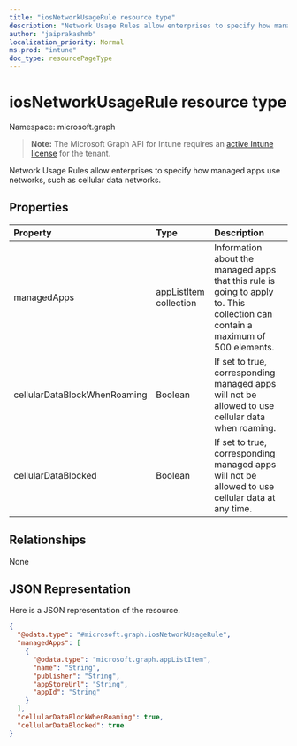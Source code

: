 ```yaml
---
title: "iosNetworkUsageRule resource type"
description: "Network Usage Rules allow enterprises to specify how managed apps use networks, such as cellular data networks."
author: "jaiprakashmb"
localization_priority: Normal
ms.prod: "intune"
doc_type: resourcePageType
---
```


# iosNetworkUsageRule resource type

Namespace: microsoft.graph

> **Note:** The Microsoft Graph API for Intune requires an [active Intune license](https://go.microsoft.com/fwlink/?linkid=839381) for the tenant.

Network Usage Rules allow enterprises to specify how managed apps use networks, such as cellular data networks.

## Properties
|Property|Type|Description|
|:---|:---|:---|
|managedApps|[appListItem](../resources/intune-deviceconfig-applistitem.md) collection|Information about the managed apps that this rule is going to apply to. This collection can contain a maximum of 500 elements.|
|cellularDataBlockWhenRoaming|Boolean|If set to true, corresponding managed apps will not be allowed to use cellular data when roaming.|
|cellularDataBlocked|Boolean|If set to true, corresponding managed apps will not be allowed to use cellular data at any time.|

## Relationships
None

## JSON Representation
Here is a JSON representation of the resource.
<!-- {
  "blockType": "resource",
  "@odata.type": "microsoft.graph.iosNetworkUsageRule"
}
-->
``` json
{
  "@odata.type": "#microsoft.graph.iosNetworkUsageRule",
  "managedApps": [
    {
      "@odata.type": "microsoft.graph.appListItem",
      "name": "String",
      "publisher": "String",
      "appStoreUrl": "String",
      "appId": "String"
    }
  ],
  "cellularDataBlockWhenRoaming": true,
  "cellularDataBlocked": true
}
```
